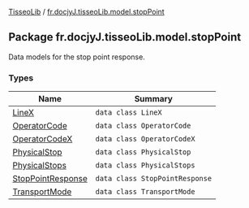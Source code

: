 [TisseoLib](../index.md) / [fr.docjyJ.tisseoLib.model.stopPoint](./index.md)

## Package fr.docjyJ.tisseoLib.model.stopPoint

Data models for the stop point response.

### Types

| Name | Summary |
|---|---|
| [LineX](-line-x/index.md) | `data class LineX` |
| [OperatorCode](-operator-code/index.md) | `data class OperatorCode` |
| [OperatorCodeX](-operator-code-x/index.md) | `data class OperatorCodeX` |
| [PhysicalStop](-physical-stop/index.md) | `data class PhysicalStop` |
| [PhysicalStops](-physical-stops/index.md) | `data class PhysicalStops` |
| [StopPointResponse](-stop-point-response/index.md) | `data class StopPointResponse` |
| [TransportMode](-transport-mode/index.md) | `data class TransportMode` |
